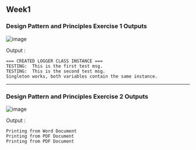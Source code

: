 ## Week1 
### Design Pattern and Principles Exercise 1 Outputs
![image](https://github.com/user-attachments/assets/876bb73d-8d3f-49af-86e5-535ed1199801)

Output :
```
=== CREATED LOGGER CLASS INSTANCE ===
TESTING:  This is the first test msg.
TESTING:  This is the second test msg.
Singleton works, both variables contain the same instance.
```
---
### Design Pattern and Principles Exercise  2 Outputs 
![image](https://github.com/user-attachments/assets/cf9945dc-ff7f-469f-a6a1-ca44805b5c7a)

Output :
```
Printing from Word Document
Printing from PDF Document
Printing from PDF Document

```
